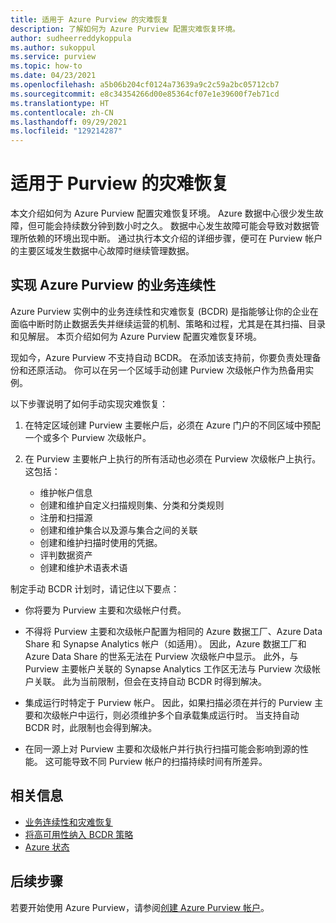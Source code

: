 ```yaml
---
title: 适用于 Azure Purview 的灾难恢复
description: 了解如何为 Azure Purview 配置灾难恢复环境。
author: sudheerreddykoppula
ms.author: sukoppul
ms.service: purview
ms.topic: how-to
ms.date: 04/23/2021
ms.openlocfilehash: a5b06b204cf0124a73639a9c2c59a2bc05712cb7
ms.sourcegitcommit: e8c34354266d00e85364cf07e1e39600f7eb71cd
ms.translationtype: HT
ms.contentlocale: zh-CN
ms.lasthandoff: 09/29/2021
ms.locfileid: "129214287"
---
```

# <a name="disaster-recovery-for-purview"></a>适用于 Purview 的灾难恢复

本文介绍如何为 Azure Purview 配置灾难恢复环境。 Azure 数据中心很少发生故障，但可能会持续数分钟到数小时之久。 数据中心发生故障可能会导致对数据管理所依赖的环境出现中断。 通过执行本文介绍的详细步骤，便可在 Purview 帐户的主要区域发生数据中心故障时继续管理数据。

## <a name="achieve-business-continuity-for-azure-purview"></a>实现 Azure Purview 的业务连续性

Azure Purview 实例中的业务连续性和灾难恢复 (BCDR) 是指能够让你的企业在面临中断时防止数据丢失并继续运营的机制、策略和过程，尤其是在其扫描、目录和见解层。 本页介绍如何为 Azure Purview 配置灾难恢复环境。

现如今，Azure Purview 不支持自动 BCDR。 在添加该支持前，你要负责处理备份和还原活动。 你可以在另一个区域手动创建 Purview 次级帐户作为热备用实例。

以下步骤说明了如何手动实现灾难恢复：

1. 在特定区域创建 Purview 主要帐户后，必须在 Azure 门户的不同区域中预配一个或多个 Purview 次级帐户。 

2. 在 Purview 主要帐户上执行的所有活动也必须在 Purview 次级帐户上执行。 这包括： 

    - 维护帐户信息
    - 创建和维护自定义扫描规则集、分类和分类规则
    - 注册和扫描源
    - 创建和维护集合以及源与集合之间的关联
    - 创建和维护扫描时使用的凭据。
    - 评判数据资产
    - 创建和维护术语表术语


制定手动 BCDR 计划时，请记住以下要点： 

- 你将要为 Purview 主要和次级帐户付费。 

- 不得将 Purview 主要和次级帐户配置为相同的 Azure 数据工厂、Azure Data Share 和 Synapse Analytics 帐户（如适用）。  因此，Azure 数据工厂和 Azure Data Share 的世系无法在 Purview 次级帐户中显示。 此外，与 Purview 主要帐户关联的 Synapse Analytics 工作区无法与 Purview 次级帐户关联。 此为当前限制，但会在支持自动 BCDR 时得到解决。 

- 集成运行时特定于 Purview 帐户。 因此，如果扫描必须在并行的 Purview 主要和次级帐户中运行，则必须维护多个自承载集成运行时。 当支持自动 BCDR 时，此限制也会得到解决。 

- 在同一源上对 Purview 主要和次级帐户并行执行扫描可能会影响到源的性能。 这可能导致不同 Purview 帐户的扫描持续时间有所差异。   

## <a name="related-information"></a>相关信息

- [业务连续性和灾难恢复](../best-practices-availability-paired-regions.md)
- [将高可用性纳入 BCDR 策略](/azure/architecture/solution-ideas/articles/build-high-availability-into-your-bcdr-strategy)
- [Azure 状态](https://status.azure.com/status)

## <a name="next-steps"></a>后续步骤

若要开始使用 Azure Purview，请参阅[创建 Azure Purview 帐户](create-catalog-portal.md)。
